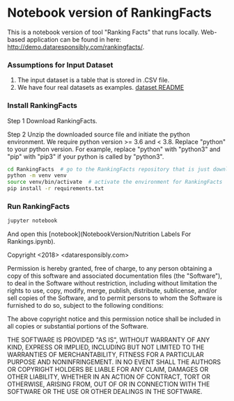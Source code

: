 # Notebook version of RankingFacts
This is a notebook version of tool "Ranking Facts" that runs locally. Web-based application can be found in here: http://demo.dataresponsibly.com/rankingfacts/.


### Assumptions for Input Dataset

1. The input dataset is a table that is stored in .CSV file.
2. We have four real datasets as examples. [dataset README](https://github.com/DataResponsibly/RankingFacts/blob/master/NotebookVersion/dataset/README.md)

### Install RankingFacts

Step 1 Download RankingFacts.

Step 2 Unzip the downloaded source file and initiate the python environment. We require python version >= 3.6 and < 3.8. Replace "python" to your python version. For example, replace "python" with "python3" and "pip" with "pip3" if your python is called by "python3". 

```bash
cd RankingFacts  # go to the RankingFacts repository that is just downloaded
python -m venv venv
source venv/bin/activate  # activate the environment for RankingFacts
pip install -r requirements.txt
```

### Run RankingFacts
```bash
jupyter notebook
```

And open this [notebook](NotebookVersion/Nutrition Labels For Rankings.ipynb).




Copyright <2018> <dataresponsibly.com>

Permission is hereby granted, free of charge, to any person obtaining a copy of this software and associated documentation files (the "Software"), to deal in the Software without restriction, including without limitation the rights to use, copy, modify, merge, publish, distribute, sublicense, and/or sell copies of the Software, and to permit persons to whom the Software is furnished to do so, subject to the following conditions:

The above copyright notice and this permission notice shall be included in all copies or substantial portions of the Software.

THE SOFTWARE IS PROVIDED "AS IS", WITHOUT WARRANTY OF ANY KIND, EXPRESS OR IMPLIED, INCLUDING BUT NOT LIMITED TO THE WARRANTIES OF MERCHANTABILITY, FITNESS FOR A PARTICULAR PURPOSE AND NONINFRINGEMENT. IN NO EVENT SHALL THE AUTHORS OR COPYRIGHT HOLDERS BE LIABLE FOR ANY CLAIM, DAMAGES OR OTHER LIABILITY, WHETHER IN AN ACTION OF CONTRACT, TORT OR OTHERWISE, ARISING FROM, OUT OF OR IN CONNECTION WITH THE SOFTWARE OR THE USE OR OTHER DEALINGS IN THE SOFTWARE.
